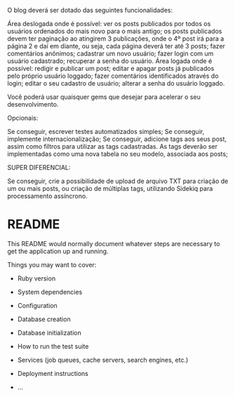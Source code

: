 O blog deverá ser dotado das seguintes funcionalidades:

Área deslogada onde é possível: 
ver os posts publicados por todos os usuários ordenados do mais novo para o mais antigo; 
os posts publicados devem ter paginação ao atingirem 3 publicações, onde o 4º post irá para a página 2 e daí em diante, ou seja, cada página deverá ter até 3 posts; 
fazer comentários anônimos; 
cadastrar um novo usuário; 
fazer login com um usuário cadastrado; 
recuperar a senha do usuário. 
Área logada onde é possível: redigir e publicar um post;
editar e apagar posts já publicados pelo próprio usuário loggado;
fazer comentários identificados através do login;
editar o seu cadastro de usuário;
alterar a senha do usuário loggado.  
   
Você poderá usar quaisquer gems que desejar para acelerar o seu desenvolvimento.

Opcionais:

Se conseguir, escrever testes automatizados simples;
Se conseguir, implemente internacionalização;
Se conseguir, adicione tags aos seus post, assim como filtros para utilizar as tags cadastradas. As tags deverão ser implementadas como uma nova tabela no seu modelo, associada aos posts;

SUPER DIFERENCIAL: 

Se conseguir, crie a possibilidade de upload de arquivo TXT para criação de um ou mais posts, ou criação de múltiplas tags, utilizando Sidekiq para processamento assíncrono.

# README

This README would normally document whatever steps are necessary to get the
application up and running.

Things you may want to cover:

* Ruby version

* System dependencies

* Configuration

* Database creation

* Database initialization

* How to run the test suite

* Services (job queues, cache servers, search engines, etc.)

* Deployment instructions

* ...
